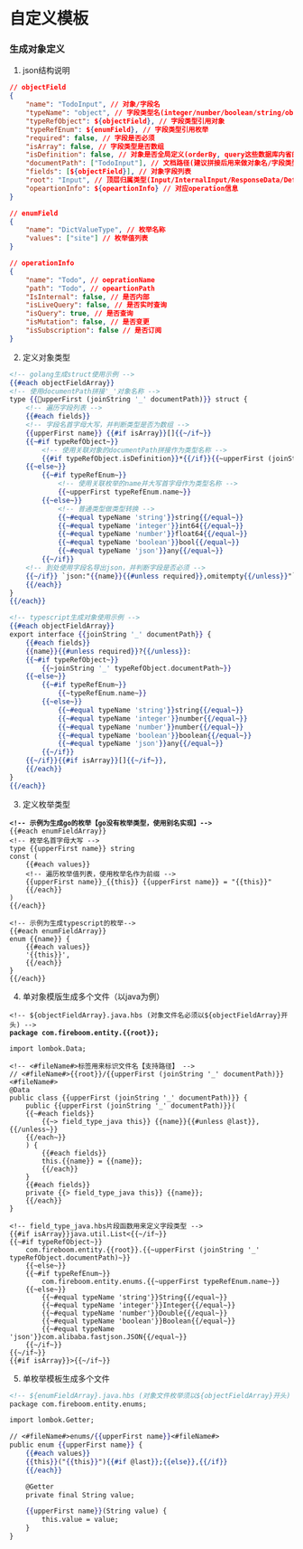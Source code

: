 # 自定义模板

### 生成对象定义

1. json结构说明

```json
// objectField
{
    "name": "TodoInput", // 对象/字段名
    "typeName": "object", // 字段类型名(integer/number/boolean/string/object/enum)
    "typeRefObject": ${objectField}, // 字段类型引用对象
    "typeRefEnum": ${enumField}, // 字段类型引用枚举
    "required": false, // 字段是否必须
    "isArray": false, // 字段类型是否数组
    "isDefinition": false, // 对象是否全局定义(orderBy, query这些数据库内省的)
    "documentPath": ["TodoInput"], // 文档路径(建议拼接后用来做对象名/字段类型名)
    "fields": [${objectField}], // 对象字段列表
    "root": "Input", // 顶层归属类型(Input/InternalInput/ResponseData/Definitions)
    "opeartionInfo": ${opeartionInfo} // 对应operation信息
}

// enumField
{
    "name": "DictValueType", // 枚举名称
    "values": ["site"] // 枚举值列表
}

// operationInfo
{
    "name": "Todo", // oeprationName
    "path": "Todo", // opeartionPath
    "IsInternal": false, // 是否内部
    "isLiveQuery": false, // 是否实时查询
    "isQuery": true, // 是否查询
    "isMutation": false, // 是否变更
    "isSubscription": false // 是否订阅
}
```

2. 定义对象类型

```handlebars
<!-- golang生成struct使用示例 -->
{{#each objectFieldArray}}
<!-- 使用documentPath拼接'_'对象名称 -->
type {{upperFirst (joinString '_' documentPath)}} struct {
    <!-- 遍历字段列表 -->
    {{#each fields}}
    <!-- 字段名首字母大写，并判断类型是否为数组 -->
    {{upperFirst name}} {{#if isArray}}[]{{~/if~}}
    {{~#if typeRefObject~}}
        <!-- 使用关联对象的documentPath拼接作为类型名称 -->
        {{#if typeRefObject.isDefinition}}*{{/if}}{{~upperFirst (joinString '_' typeRefObject.documentPath)~}}
    {{~else~}}
        {{~#if typeRefEnum~}}
            <!-- 使用关联枚举的name并大写首字母作为类型名称 -->
            {{~upperFirst typeRefEnum.name~}}
        {{~else~}}
            <!-- 普通类型做类型转换 -->
            {{~#equal typeName 'string'}}string{{/equal~}}
            {{~#equal typeName 'integer'}}int64{{/equal~}}
            {{~#equal typeName 'number'}}float64{{/equal~}}
            {{~#equal typeName 'boolean'}}bool{{/equal~}}
            {{~#equal typeName 'json'}}any{{/equal~}}
        {{~/if}}
    <!-- 到处使用字段名导出json，并判断字段是否必须 -->
    {{~/if}} `json:"{{name}}{{#unless required}},omitempty{{/unless}}"`
    {{/each}}
}
{{/each}}

<!-- typescript生成对象使用示例 -->
{{#each objectFieldArray}}
export interface {{joinString '_' documentPath}} {
    {{#each fields}}
    {{name}}{{#unless required}}?{{/unless}}:
    {{~#if typeRefObject~}}
        {{~joinString '_' typeRefObject.documentPath~}}
    {{~else~}}
        {{~#if typeRefEnum~}}
            {{~typeRefEnum.name~}}
        {{~else~}}
            {{~#equal typeName 'string'}}string{{/equal~}}
            {{~#equal typeName 'integer'}}number{{/equal~}}
            {{~#equal typeName 'number'}}number{{/equal~}}
            {{~#equal typeName 'boolean'}}boolean{{/equal~}}
            {{~#equal typeName 'json'}}any{{/equal~}}
        {{~/if}}
    {{~/if}}{{#if isArray}}[]{{~/if~}},
    {{/each}}
}
{{/each}}
```

3. 定义枚举类型

<pre class="language-handlebars"><code class="lang-handlebars"><strong>&#x3C;!-- 示例为生成go的枚举【go没有枚举类型，使用别名实现】-->
</strong>{{#each enumFieldArray}}
&#x3C;!-- 枚举名首字母大写 -->
type {{upperFirst name}} string
const (
    {{#each values}}
    &#x3C;!-- 遍历枚举值列表，使用枚举名作为前缀 -->
    {{upperFirst name}}_{{this}} {{upperFirst name}} = "{{this}}"
    {{/each}}
)
{{/each}}

&#x3C;!-- 示例为生成typescript的枚举-->
{{#each enumFieldArray}}
enum {{name}} {
    {{#each values}}
    '{{this}}',
    {{/each}}
}
{{/each}}
</code></pre>

4. 单对象模版生成多个文件（以java为例）

<pre class="language-handlebars"><code class="lang-handlebars">&#x3C;!-- ${objectFieldArray}.java.hbs (对象文件名必须以${objectFieldArray}开头) -->
<strong>package com.fireboom.entity.{{root}};
</strong>
import lombok.Data;

&#x3C;!-- &#x3C;#fileName#>标签用来标识文件名【支持路径】 -->
// &#x3C;#fileName#>{{root}}/{{upperFirst (joinString '_' documentPath)}}&#x3C;#fileName#>
@Data
public class {{upperFirst (joinString '_' documentPath)}} {
    public {{upperFirst (joinString '_' documentPath)}}(
    {{~#each fields}}
        {{~> field_type_java this}} {{name}}{{#unless @last}}, {{/unless~}}
    {{/each~}}
    ) {
        {{#each fields}}
        this.{{name}} = {{name}};
        {{/each}}
    }
    {{#each fields}}
    private {{> field_type_java this}} {{name}};
    {{/each}}
}

&#x3C;!-- field_type_java.hbs片段函数用来定义字段类型 -->
{{#if isArray}}java.util.List&#x3C;{{~/if~}}
{{~#if typeRefObject~}}
    com.fireboom.entity.{{root}}.{{~upperFirst (joinString '_' typeRefObject.documentPath)~}}
    {{~else~}}
    {{~#if typeRefEnum~}}
        com.fireboom.entity.enums.{{~upperFirst typeRefEnum.name~}}
    {{~else~}}
        {{~#equal typeName 'string'}}String{{/equal~}}
        {{~#equal typeName 'integer'}}Integer{{/equal~}}
        {{~#equal typeName 'number'}}Double{{/equal~}}
        {{~#equal typeName 'boolean'}}Boolean{{/equal~}}
        {{~#equal typeName 'json'}}com.alibaba.fastjson.JSON{{/equal~}}
    {{~/if~}}
{{~/if~}}
{{#if isArray}}>{{~/if~}}
</code></pre>

5. 单枚举模板生成多个文件

```handlebars
<!-- ${enumFieldArray}.java.hbs (对象文件枚举须以${objectFieldArray}开头) -->
package com.fireboom.entity.enums;

import lombok.Getter;

// <#fileName#>enums/{{upperFirst name}}<#fileName#>
public enum {{upperFirst name}} {
    {{#each values}}
    {{this}}("{{this}}"){{#if @last}};{{else}},{{/if}}
    {{/each}}

    @Getter
    private final String value;

    {{upperFirst name}}(String value) {
        this.value = value;
    }
}
```
